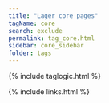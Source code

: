 ```yaml
---
title: "Lager core pages"
tagName: core
search: exclude
permalink: tag_core.html
sidebar: core_sidebar
folder: tags
---
```

{% include taglogic.html %}

{% include links.html %}
